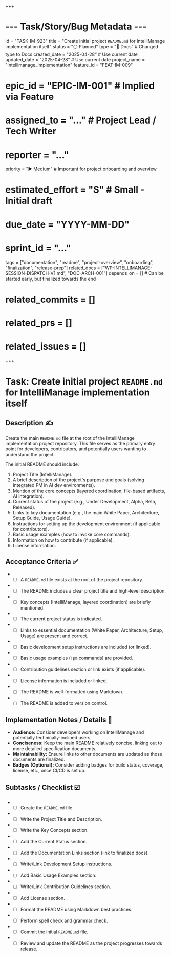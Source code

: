 +++
# --- Task/Story/Bug Metadata ---
id = "TASK-IM-923"
title = "Create initial project `README.md` for IntelliManage implementation itself"
status = "⚪️ Planned"
type = "📖 Docs" # Changed type to Docs
created_date = "2025-04-28" # Use current date
updated_date = "2025-04-28" # Use current date
project_name = "intellimanage_implementation"
feature_id = "FEAT-IM-009"
# epic_id = "EPIC-IM-001" # Implied via Feature
# assigned_to = "..." # Project Lead / Tech Writer
# reporter = "..."
priority = "▶️ Medium" # Important for project onboarding and overview
# estimated_effort = "S" # Small - Initial draft
# due_date = "YYYY-MM-DD"
# sprint_id = "..."
tags = ["documentation", "readme", "project-overview", "onboarding", "finalization", "release-prep"]
related_docs = ["WP-INTELLIMANAGE-SESSION-DISPATCH-V1.md", "DOC-ARCH-001"]
depends_on = [] # Can be started early, but finalized towards the end
# related_commits = []
# related_prs = []
# related_issues = []
+++

# Task: Create initial project `README.md` for IntelliManage implementation itself

## Description ✍️

Create the main `README.md` file at the root of the IntelliManage implementation project repository. This file serves as the primary entry point for developers, contributors, and potentially users wanting to understand the project.

The initial README should include:
1.  Project Title (IntelliManage).
2.  A brief description of the project's purpose and goals (solving integrated PM in AI dev environments).
3.  Mention of the core concepts (layered coordination, file-based artifacts, AI integration).
4.  Current status of the project (e.g., Under Development, Alpha, Beta, Released).
5.  Links to key documentation (e.g., the main White Paper, Architecture, Setup Guide, Usage Guide).
6.  Instructions for setting up the development environment (if applicable for contributors).
7.  Basic usage examples (how to invoke core commands).
8.  Information on how to contribute (if applicable).
9.  License information.

## Acceptance Criteria ✅

*   - [ ] A `README.md` file exists at the root of the project repository.
*   - [ ] The README includes a clear project title and high-level description.
*   - [ ] Key concepts (IntelliManage, layered coordination) are briefly mentioned.
*   - [ ] The current project status is indicated.
*   - [ ] Links to essential documentation (White Paper, Architecture, Setup, Usage) are present and correct.
*   - [ ] Basic development setup instructions are included (or linked).
*   - [ ] Basic usage examples (`!pm` commands) are provided.
*   - [ ] Contribution guidelines section or link exists (if applicable).
*   - [ ] License information is included or linked.
*   - [ ] The README is well-formatted using Markdown.
*   - [ ] The README is added to version control.

## Implementation Notes / Details 📝

*   **Audience:** Consider developers working on IntelliManage and potentially technically-inclined users.
*   **Conciseness:** Keep the main README relatively concise, linking out to more detailed specification documents.
*   **Maintainability:** Ensure links to other documents are updated as those documents are finalized.
*   **Badges (Optional):** Consider adding badges for build status, coverage, license, etc., once CI/CD is set up.

## Subtasks / Checklist ☑️

*   - [ ] Create the `README.md` file.
*   - [ ] Write the Project Title and Description.
*   - [ ] Write the Key Concepts section.
*   - [ ] Add the Current Status section.
*   - [ ] Add the Documentation Links section (link to finalized docs).
*   - [ ] Write/Link Development Setup instructions.
*   - [ ] Add Basic Usage Examples section.
*   - [ ] Write/Link Contribution Guidelines section.
*   - [ ] Add License section.
*   - [ ] Format the README using Markdown best practices.
*   - [ ] Perform spell check and grammar check.
*   - [ ] Commit the initial `README.md` file.
*   - [ ] Review and update the README as the project progresses towards release.

